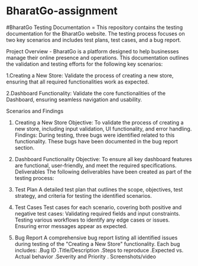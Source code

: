 # BharatGo-assignment

#BharatGo Testing Documentation =
This repository contains the testing documentation for the BharatGo website. The testing process focuses on two key scenarios and includes test plans, test cases, and a bug report.

Project Overview - 
BharatGo is a platform designed to help businesses manage their online presence and operations. This documentation outlines the validation and testing efforts for the following key scenarios:

1.Creating a New Store:
Validate the process of creating a new store, ensuring that all required functionalities work as expected.

2.Dashboard Functionality:
Validate the core functionalities of the Dashboard, ensuring seamless navigation and usability.

Scenarios and Findings
1. Creating a New Store
Objective: To validate the process of creating a new store, including input validation, UI functionality, and error handling.
Findings:
During testing, three bugs were identified related to this functionality. These bugs have been documented in the bug report section.
2. Dashboard Functionality
Objective: To ensure all key dashboard features are functional, user-friendly, and meet the required specifications.
Deliverables
The following deliverables have been created as part of the testing process:

1. Test Plan
A detailed test plan that outlines the scope, objectives, test strategy, and criteria for testing the identified scenarios.
2. Test Cases
Test cases for each scenario, covering both positive and negative test cases:
Validating required fields and input constraints.
Testing various workflows to identify any edge cases or issues.
Ensuring error messages appear as expected.
3. Bug Report
A comprehensive bug report listing all identified issues during testing of the "Creating a New Store" functionality. Each bug includes:
.Bug ID
.Title/Description
.Steps to reproduce
.Expected vs. Actual behavior
.Severity and Priority
. Screenshots/video

